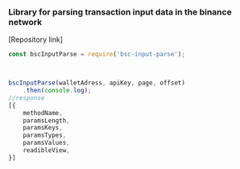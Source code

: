 ### Library for parsing transaction input data in the binance network
[Repository link] 
```javascript
const bscInputParse = require('bsc-input-parse');



bscInputParse(walletAdress, apiKey, page, offset)
    .then(console.log);
//response 
[{
    methodName,
    paramsLength,
    paramsKeys,
    paramsTypes,
    paramsValues,
    readibleView,
}]
